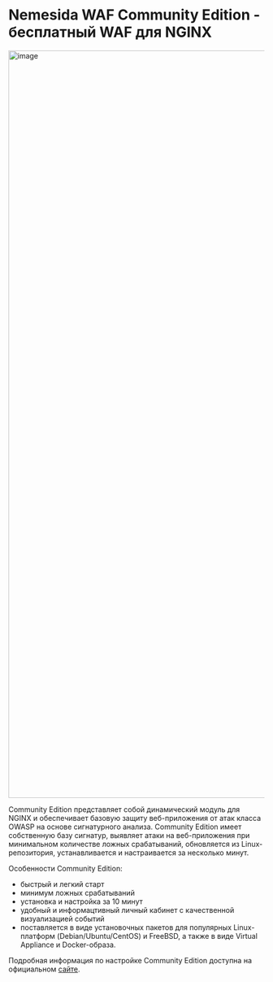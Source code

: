 # Nemesida WAF Community Edition - бесплатный WAF для NGINX

<img width="1470" alt="image" src="https://user-images.githubusercontent.com/99513957/209190523-6cca9b01-d362-46a0-af4d-042bedbc1494.png">

Community Edition представляет собой динамический модуль для NGINX и обеспечивает базовую защиту веб-приложения от атак класса OWASP на основе сигнатурного анализа. Community Edition имеет собственную базу сигнатур, выявляет атаки на веб-приложения при минимальном количестве ложных срабатываний, обновляется из Linux-репозитория, устанавливается и настраивается за несколько минут.

Особенности Community Edition:

- быстрый и легкий старт
- минимум ложных срабатываний
- установка и настройка за 10 минут
- удобный и информацтивный личный кабинет с качественной визуализацией событий
- поставляется в виде установочных пакетов для популярных Linux-платформ (Debian/Ubuntu/CentOS) и FreeBSD, а также в виде Virtual Appliance и Docker-образа.

Подробная информация по настройке Community Edition доступна на официальном <a href="https://docs.nemesida-waf.ru/ru/docs/ce" target="_blank" rel="noopener noreferrer">сайте</a>.
